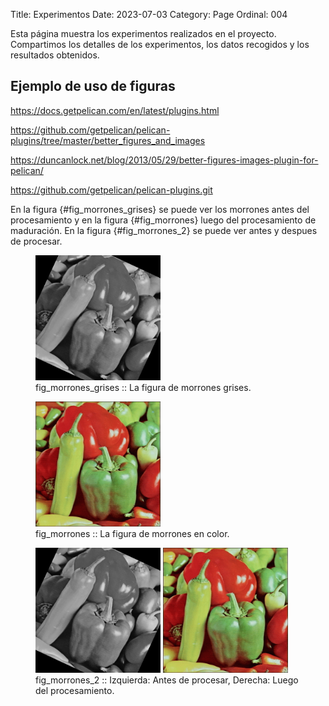 Title: Experimentos
Date: 2023-07-03
Category: Page
Ordinal: 004


Esta página muestra los experimentos realizados en el proyecto. Compartimos los detalles de los experimentos, los datos recogidos y los resultados obtenidos.


## Ejemplo de uso de figuras

https://docs.getpelican.com/en/latest/plugins.html

https://github.com/getpelican/pelican-plugins/tree/master/better_figures_and_images

https://duncanlock.net/blog/2013/05/29/better-figures-images-plugin-for-pelican/


https://github.com/getpelican/pelican-plugins.git


En la figura {#fig_morrones_grises} se puede ver los morrones antes del procesamiento y en la figura {#fig_morrones} luego del procesamiento de maduración.
En la figura {#fig_morrones_2} se puede ver antes y despues de procesar.


<figure>
  <img src="../images/peppers_rotada.png" width="200">
  <figcaption>
  fig_morrones_grises :: La figura de morrones grises.
  </figcaption>
</figure>



<figure>
  <img src="../images/peppers.png" width="200">
  <figcaption>
  fig_morrones :: La figura de morrones en color.
  </figcaption>
</figure>



<figure>
  <img src="../images/peppers_rotada.png" width="200">
  <img src="../images/peppers.png" width="200">
  <figcaption>
  fig_morrones_2 :: Izquierda: Antes de procesar, Derecha: Luego del procesamiento.
  </figcaption>
</figure>


